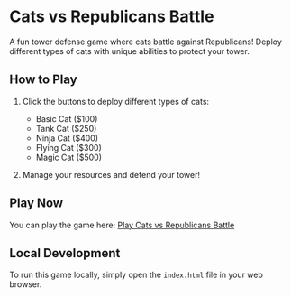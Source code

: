 # Cats vs Republicans Battle

A fun tower defense game where cats battle against Republicans! Deploy different types of cats with unique abilities to protect your tower.

## How to Play

1. Click the buttons to deploy different types of cats:
   - Basic Cat ($100)
   - Tank Cat ($250)
   - Ninja Cat ($400)
   - Flying Cat ($300)
   - Magic Cat ($500)

2. Manage your resources and defend your tower!

## Play Now

You can play the game here: [Play Cats vs Republicans Battle](https://[your-github-username].github.io/cats-v-trump/)

## Local Development

To run this game locally, simply open the `index.html` file in your web browser. 